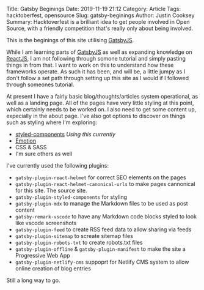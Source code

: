 Title: Gatsby Beginings
Date: 2019-11-19 21:12
Category: Article
Tags: hacktoberfest, opensource
Slug: gatsby-beginings
Author: Justin Cooksey
Summary: Hacktoverfest is a brilliant idea to get people involved in Open Source, with a friendly competition that's really only about being involved.

This is the beginings of this site utilising [GatsbyJS](https://www.gatsbyjs.org/).

While I am learning parts of [GatsbyJS](https://www.gatsbyjs.org/) as well as expanding knowledge on [ReactJS](https://reactjs.org/), I am not following through somone tutorial and simply pasting things in from that. I want to work on this to understand how these frameworks operate. As such it has been, and will be, a little jumpy as I don't follow a set path through setting up this site as I would if I followed through someones tutorial.

At present I have a fairly basic blog/thoughts/articles system operational, as well as a landing page. All of the pages have very little styling at this point, which certainly needs to be worked on. I also need to get some content up, expecially in the about page. I've also got options to discover on things such as styling where I'm exploring:

- [styled-components](https://www.styled-components.com/) _Using this currently_
- [Emotion](https://emotion.sh/docs/introduction)
- CSS & SASS
- I'm sure others as well

I've currently used the following plugins:

- `gatsby-plugin-react-helmet` for correct SEO elements on the pages
- `gatsby-plugin-react-helmet-canonical-urls` to make pages cannonical for this site. The source site.
- `gatsby-plugin-styled-components` for styling
- `gatsby-plugin-mdx` to manage the Markdown files to be used as post content
- `gatsby-remark-vscode` to have any Markdown code blocks styled to look like vscode screenshots
- `gatsby-plugin-feed` to create RSS feed data to allow sharing via feeds
- `gatsby-plugin-sitemap` to screate sitemap files
- `gatsby-plugin-robots-txt` to create robots.txt files
- `gatsby-plugin-offline` & `gatsby-plugin-manifest` to make the site a Progressive Web App
- `gatsby-plugin-netlify-cms` suppoprt for Netlify CMS system to allow online creation of blog entries

Still a long way to go.
